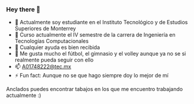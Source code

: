 ### Hey there 👋


- 🔭 Actualmente soy estudiante en el Instituto Tecnológico y de Estudios Superiores de Monterrey
- 🌱 Curso actualmente el IV semestre de la carrera de Ingeniería en Tecnologías Computacionales
- 🤔 Cualquier ayuda es bien recibida
- 💬 Me gusta mucho el fútbol, el gimnasio y el volley aunque ya no se si realmente pueda seguir con ello
- 📫 A01748222@tec.mx
- ⚡ Fun fact: Aunque no se que hago siempre doy lo mejor de mí 

Anclados puedes encontrar tabajos en los que me encuentro trabajando actualmente :)

